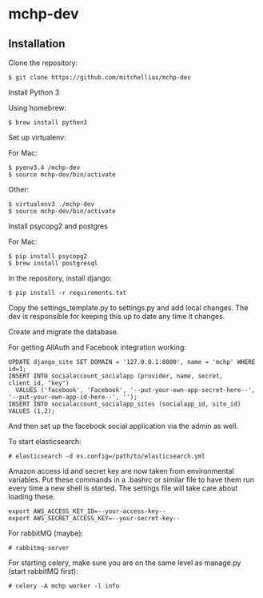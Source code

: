 mchp-dev
========

Installation
------------

Clone the repository:
```
$ git clone https://github.com/mitchellias/mchp-dev
```
Install Python 3

Using homebrew:
```
$ brew install python3
```
Set up virtualenv:

For Mac:
```
$ pyenv3.4 /mchp-dev
$ source mchp-dev/bin/activate
```
Other:
```
$ virtualenv3 ./mchp-dev
$ source mchp-dev/bin/activate
```
Install psycopg2 and postgres

For Mac:
```
$ pip install psycopg2
$ brew install postgresql
```
In the repository, install django:
```
$ pip install -r requirements.txt
```

Copy the settings_template.py to settings.py and add local changes. The dev is responsible for keeping this up to date any time it changes.

Create and migrate the database.

For getting AllAuth and Facebook integration working:
```
UPDATE django_site SET DOMAIN = '127.0.0.1:8000', name = 'mchp' WHERE id=1;
INSERT INTO socialaccount_socialapp (provider, name, secret, client_id, "key")
  VALUES ('facebook', 'Facebook', '--put-your-own-app-secret-here--', '--put-your-own-app-id-here--', '');
INSERT INTO socialaccount_socialapp_sites (socialapp_id, site_id) VALUES (1,2);
```
And then set up the facebook social application via the admin as well.

To start elasticsearch:
```
# elasticsearch -d es.config=/path/to/elasticsearch.yml
```

Amazon access id and secret key are now taken from environmental variables. Put these commands in a .bashrc or similar file to have them run every time a new shell is started. The settings file will take care about loading these.
```
export AWS_ACCESS_KEY_ID=--your-access-key--
export AWS_SECRET_ACCESS_KEY=--your-secret-key--
```

For rabbitMQ (maybe):
```
# rabbitmq-server
```
For starting celery, make sure you are on the same level as manage.py (start rabbitMQ first):
```
# celery -A mchp worker -l info
```

